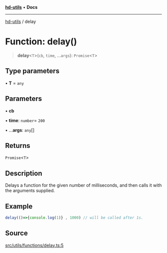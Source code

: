 [**hd-utils**](../README.md) • **Docs**

***

[hd-utils](../globals.md) / delay

# Function: delay()

> **delay**\<`T`\>(`cb`, `time`, ...`args`): `Promise`\<`T`\>

## Type parameters

• **T** = `any`

## Parameters

• **cb**

• **time**: `number`= `200`

• ...**args**: `any`[]

## Returns

`Promise`\<`T`\>

## Description

Delays a function for the given number of milliseconds, and then calls it with the arguments supplied.

## Example

```ts
delay(()=>{console.log(1)} , 1000) // will be called after 1s.
```

## Source

[src/utils/functions/delay.ts:5](https://github.com/AhmadHddad/h-utils/blob/f7bb9ae71f981ffef49079271b9540862594b7e6/src/utils/functions/delay.ts#L5)
